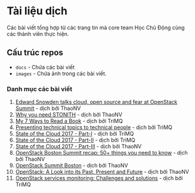 # Tài liệu dịch
Các bài viết tổng hợp từ các trang tin mà core team Học Chủ Động cùng các thành viên thực hiện.

## Cấu trúc repos
- `docs` - Chứa các bài viết
- `images` - Chứa ảnh trong các bài viết.

### Danh mục các bài viết

1. [Edward Snowden talks cloud, open source and fear at OpenStack Summit](./docs/1.Edward-snowden-interview-openstack-summit.md) - dịch bởi ThaoNV
2. [Why you need STONITH](./docs/2.Why-you-need-STONITH.md) - dịch bởi ThaoNV
3. [My 7 Ways to Read a Book](./docs/My-7-Ways-To-Read-A-Book.md) - dịch bởi TriMQ
4. [Presenting technical topics to technical people](./docs/4.Presenting-technical-topics-to-technical-people.md) - dịch bởi TriMQ
5. [State of the Cloud 2017 - Part-I](./docs/5.State-cloud-2017-part-i.md) - dịch bởi TriMQ
6. [State of the Cloud 2017 - Part-II](./docs/6.State-cloud-2017-part-ii.md) - dịch bởi TriMQ
7. [State of the Cloud 2017 - Part-III](./docs/7.State-cloud-2017-part-iii.md) - dịch bởi ThaoNV
8. [OpenStack Boston Summit recap: 50+ things you need to know](./docs/8.OpenStack-Boston-Summit-recap.md) - dịch bởi ThaoNV
9. [OpenStack Summit Boston](./docs/9.OpenStack-summit-boston.md) - dịch bởi ThaoNV
10. [OpenStack: A Look into its Past, Present and Future](./docs/10.OpenStack-past-present-future.md) - dịch bởi ThaoNV
11. [OpenStack services monitoring: Challenges and solutions](./docs/11.OpenStack-services-monitoring.md) - dịch bởi TriMQ
